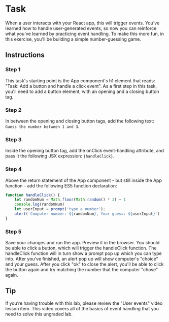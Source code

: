 # Task
When a user interacts with your React app, this will trigger events. You've learned how to handle user-generated events, so now you can reinforce what you've learned by practicing event handling. To make this more fun, in this exercise, you'll be building a simple number-guessing game.
## Instructions

### **Step 1**
This task's starting point is the App component's h1 element that reads: "Task: Add a button and handle a click event". As a first step in this task, you'll need to add a button element, with an opening and a closing button tag.

### **Step 2**
In between the opening and closing button tags, add the following text: `Guess the number between 1 and 3`.

### **Step 3**
Inside the opening button tag, add the onClick event-handling attribute, and pass it the following JSX expression: `{handleClick}`.

### **Step 4**


Above the return statement of the App component - but still inside the App function - add the following ES5 function declaration: 
```js
function handleClick() {
    let randomNum = Math.floor(Math.random() * 3) + 1
    console.log(randomNum)
    let userInput = prompt('type a number');
    alert(`Computer number: ${randomNum}, Your guess: ${userInput}`)
}
```

### **Step 5**

Save your changes and run the app. Preview it in the browser. You should be able to click a button, which will trigger the handleClick function. The handleClick function will in turn show a prompt pop up which you can type into. After you've finished, an alert pop up will show computer's "choice" and your guess. After you click "ok" to close the alert, you'll be able to click the button again and try matching the number that the computer "chose" again.

## **Tip**

If you’re having trouble with this lab, please review the "User events" video lesson item.  This video covers all of the basics of event handling that you need to solve this ungraded lab.
